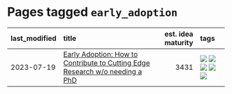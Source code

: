 # Pages tagged `early_adoption`

|last_modified|title|est. idea maturity|tags
|:---|:---|---:|:---|
|2023-07-19|[Early Adoption: How to Contribute to Cutting Edge Research w/o needing a PhD](../early_adoption_and_fomo.md)|3431|[![](https://img.shields.io/badge/tag-autobiographical-7064e0)](../tags/autobiographical.md) [![](https://img.shields.io/badge/tag-career_advice-ca4f5a)](../tags/career_advice.md) [![](https://img.shields.io/badge/tag-early_adoption-274569)](../tags/early_adoption.md) [![](https://img.shields.io/badge/tag-mentoring-fe6d78)](../tags/mentoring.md) [![](https://img.shields.io/badge/tag-reddit-4377c4)](../tags/reddit.md)|
